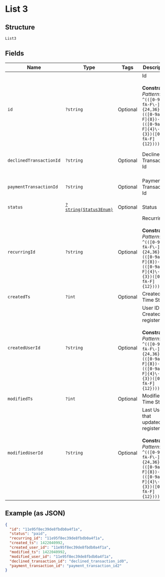
# List 3

## Structure

`List3`

## Fields

| Name | Type | Tags | Description | Getter | Setter |
|  --- | --- | --- | --- | --- | --- |
| `id` | `?string` | Optional | Id<br><br>**Constraints**: *Pattern*: `^(([0-9a-fA-F\-]{24,36})\|(([0-9a-fA-F]{8})-(([0-9a-fA-F]{4}\-){3})([0-9a-fA-F]{12})))$` | getId(): ?string | setId(?string id): void |
| `declinedTransactionId` | `?string` | Optional | Declined Transaction Id | getDeclinedTransactionId(): ?string | setDeclinedTransactionId(?string declinedTransactionId): void |
| `paymentTransactionId` | `?string` | Optional | Payment Transaction Id | getPaymentTransactionId(): ?string | setPaymentTransactionId(?string paymentTransactionId): void |
| `status` | [`?string(Status3Enum)`](../../doc/models/status-3-enum.md) | Optional | Status | getStatus(): ?string | setStatus(?string status): void |
| `recurringId` | `?string` | Optional | Recurring Id<br><br>**Constraints**: *Pattern*: `^(([0-9a-fA-F\-]{24,36})\|(([0-9a-fA-F]{8})-(([0-9a-fA-F]{4}\-){3})([0-9a-fA-F]{12})))$` | getRecurringId(): ?string | setRecurringId(?string recurringId): void |
| `createdTs` | `?int` | Optional | Created Time Stamp | getCreatedTs(): ?int | setCreatedTs(?int createdTs): void |
| `createdUserId` | `?string` | Optional | User ID Created the register<br><br>**Constraints**: *Pattern*: `^(([0-9a-fA-F\-]{24,36})\|(([0-9a-fA-F]{8})-(([0-9a-fA-F]{4}\-){3})([0-9a-fA-F]{12})))$` | getCreatedUserId(): ?string | setCreatedUserId(?string createdUserId): void |
| `modifiedTs` | `?int` | Optional | Modified Time Stamp | getModifiedTs(): ?int | setModifiedTs(?int modifiedTs): void |
| `modifiedUserId` | `?string` | Optional | Last User ID that updated the register<br><br>**Constraints**: *Pattern*: `^(([0-9a-fA-F\-]{24,36})\|(([0-9a-fA-F]{8})-(([0-9a-fA-F]{4}\-){3})([0-9a-fA-F]{12})))$` | getModifiedUserId(): ?string | setModifiedUserId(?string modifiedUserId): void |

## Example (as JSON)

```json
{
  "id": "11e95f8ec39de8fbdb0a4f1a",
  "status": "paid",
  "recurring_id": "11e95f8ec39de8fbdb0a4f1a",
  "created_ts": 1422040992,
  "created_user_id": "11e95f8ec39de8fbdb0a4f1a",
  "modified_ts": 1422040992,
  "modified_user_id": "11e95f8ec39de8fbdb0a4f1a",
  "declined_transaction_id": "declined_transaction_id0",
  "payment_transaction_id": "payment_transaction_id2"
}
```


